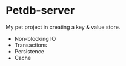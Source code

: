 # Petdb-server
My pet project in creating a key & value store.

* Non-blocking IO
* Transactions
* Persistence
* Cache
